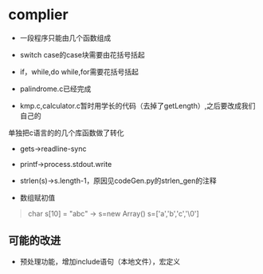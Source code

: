 # complier

* 一段程序只能由几个函数组成
* switch case的case块需要由花括号括起
* if，while,do while,for需要花括号括起



* palindrome.c已经完成
* kmp.c,calculator.c暂时用学长的代码（去掉了getLength）,之后要改成我们自己的



单独把c语言的的几个库函数做了转化
* gets->readline-sync
* printf->process.stdout.write
* strlen(s)->s.length-1，原因见codeGen.py的strlen_gen的注释



* 数组赋初值
> char s[10] = "abc" ->
> s=new Array()
> s=['a','b','c','\0']

## 可能的改进
* 预处理功能，增加include语句（本地文件），宏定义